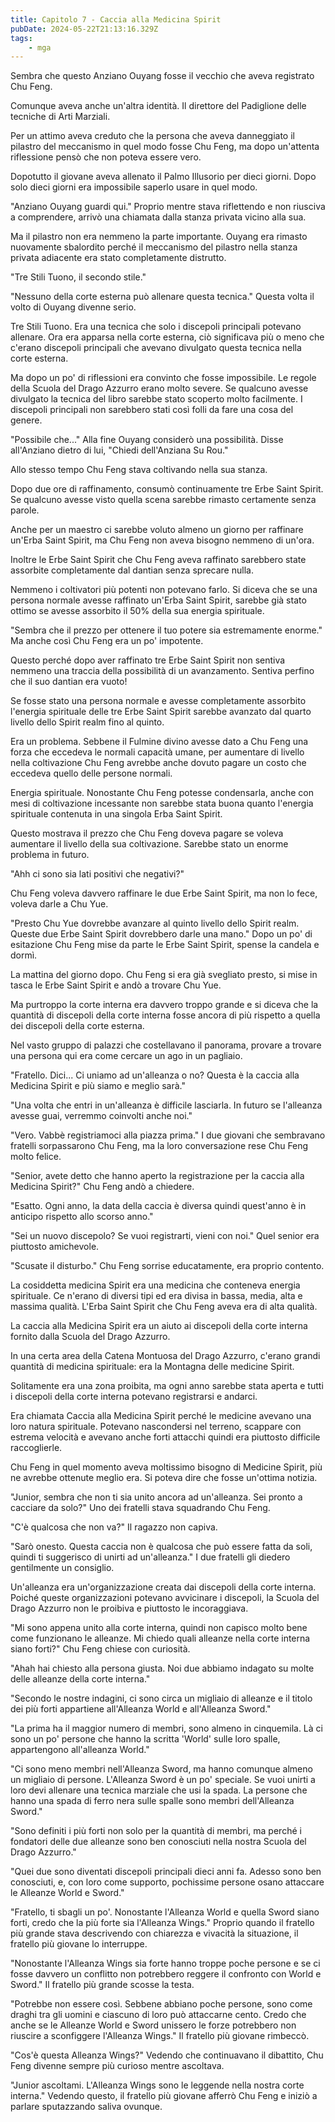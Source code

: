 ```yaml
---
title: Capitolo 7 - Caccia alla Medicina Spirit
pubDate: 2024-05-22T21:13:16.329Z
tags:
    - mga
---
```



Sembra che questo Anziano Ouyang fosse il vecchio che aveva registrato Chu Feng.


Comunque aveva anche un'altra identità. Il direttore del Padiglione delle tecniche di Arti Marziali.


Per un attimo aveva creduto che la persona che aveva danneggiato il pilastro del meccanismo in quel modo fosse Chu Feng, ma dopo un'attenta riflessione pensò che non poteva essere vero.


Dopotutto il giovane aveva allenato il Palmo Illusorio per dieci giorni. Dopo solo dieci giorni era impossibile saperlo usare in quel modo.


"Anziano Ouyang guardi qui." Proprio mentre stava riflettendo e non riusciva a comprendere, arrivò una chiamata dalla stanza privata vicino alla sua.


Ma il pilastro non era nemmeno la parte importante. Ouyang era rimasto nuovamente sbalordito perché il meccanismo del pilastro nella stanza privata adiacente era stato completamente distrutto.


"Tre Stili Tuono, il secondo stile."


"Nessuno della corte esterna può allenare questa tecnica." Questa volta il volto di Ouyang divenne serio.


Tre Stili Tuono. Era una tecnica che solo i discepoli principali potevano allenare. Ora era apparsa nella corte esterna, ciò significava più o meno che c'erano discepoli principali che avevano divulgato questa tecnica nella corte esterna.


Ma dopo un po' di riflessioni era convinto che fosse impossibile. Le regole della Scuola del Drago Azzurro erano molto severe. Se qualcuno avesse divulgato la tecnica del libro sarebbe stato scoperto molto facilmente. I discepoli principali non sarebbero stati così folli da fare una cosa del genere.


"Possibile che..." Alla fine Ouyang considerò una possibilità. Disse all'Anziano dietro di lui, "Chiedi dell'Anziana Su Rou."


Allo stesso tempo Chu Feng stava coltivando nella sua stanza.


Dopo due ore di raffinamento, consumò continuamente tre Erbe Saint Spirit. Se qualcuno avesse visto quella scena sarebbe rimasto certamente senza parole.


Anche per un maestro ci sarebbe voluto almeno un giorno per raffinare un'Erba Saint Spirit, ma Chu Feng non aveva bisogno nemmeno di un'ora.


Inoltre le Erbe Saint Spirit che Chu Feng aveva raffinato sarebbero state assorbite completamente dal dantian senza sprecare nulla.


Nemmeno i coltivatori più potenti non potevano farlo. Si diceva che se una persona normale avesse raffinato un'Erba Saint Spirit, sarebbe già stato ottimo se avesse assorbito il 50% della sua energia spirituale.


"Sembra che il prezzo per ottenere il tuo potere sia estremamente enorme." Ma anche così Chu Feng era un po' impotente.


Questo perché dopo aver raffinato tre Erbe Saint Spirit non sentiva nemmeno una traccia della possibilità di un avanzamento. Sentiva perfino che il suo dantian era vuoto!


Se fosse stato una persona normale e avesse completamente assorbito l'energia spirituale delle tre Erbe Saint Spirit sarebbe avanzato dal quarto livello dello Spirit realm fino al quinto.


Era un problema. Sebbene il Fulmine divino avesse dato a Chu Feng una forza che eccedeva le normali capacità umane, per aumentare di livello nella coltivazione Chu Feng avrebbe anche dovuto pagare un costo che eccedeva quello delle persone normali.


Energia spirituale. Nonostante Chu Feng potesse condensarla, anche con mesi di coltivazione incessante non sarebbe stata buona quanto l'energia spirituale contenuta in una singola Erba Saint Spirit.


Questo mostrava il prezzo che Chu Feng doveva pagare se voleva aumentare il livello della sua coltivazione. Sarebbe stato un enorme problema in futuro.


"Ahh ci sono sia lati positivi che negativi?"


Chu Feng voleva davvero raffinare le due Erbe Saint Spirit, ma non lo fece, voleva darle a Chu Yue.


"Presto Chu Yue dovrebbe avanzare al quinto livello dello Spirit realm. Queste due Erbe Saint Spirit dovrebbero darle una mano." Dopo un po' di esitazione Chu Feng mise da parte le Erbe Saint Spirit, spense la candela e dormì.


La mattina del giorno dopo. Chu Feng si era già svegliato presto, si mise in tasca le Erbe Saint Spirit e andò a trovare Chu Yue.


Ma purtroppo la corte interna era davvero troppo grande e si diceva che la quantità di discepoli della corte interna fosse ancora di più rispetto a quella dei discepoli della corte esterna.


Nel vasto gruppo di palazzi che costellavano il panorama, provare a trovare una persona qui era come cercare un ago in un pagliaio.


"Fratello. Dici... Ci uniamo ad un'alleanza o no? Questa è la caccia alla Medicina Spirit e più siamo e meglio sarà."


"Una volta che entri in un'alleanza è difficile lasciarla. In futuro se l'alleanza avesse guai, verremmo coinvolti anche noi."


"Vero. Vabbè registriamoci alla piazza prima." I due giovani che sembravano fratelli sorpassarono Chu Feng, ma la loro conversazione rese Chu Feng molto felice.


"Senior, avete detto che hanno aperto la registrazione per la caccia alla Medicina Spirit?" Chu Feng andò a chiedere.


"Esatto. Ogni anno, la data della caccia è diversa quindi quest'anno è in anticipo rispetto allo scorso anno."


"Sei un nuovo discepolo? Se vuoi registrarti, vieni con noi." Quel senior era piuttosto amichevole.


"Scusate il disturbo." Chu Feng sorrise educatamente, era proprio contento.


La cosiddetta medicina Spirit era una medicina che conteneva energia spirituale. Ce n'erano di diversi tipi ed era divisa in bassa, media, alta e massima qualità. L'Erba Saint Spirit che Chu Feng aveva era di alta qualità.


La caccia alla Medicina Spirit era un aiuto ai discepoli della corte interna fornito dalla Scuola del Drago Azzurro.


In una certa area della Catena Montuosa del Drago Azzurro, c'erano grandi quantità di medicina spirituale: era la Montagna delle medicine Spirit.


Solitamente era una zona proibita, ma ogni anno sarebbe stata aperta e tutti i discepoli della corte interna potevano registrarsi e andarci.


Era chiamata Caccia alla Medicina Spirit perché le medicine avevano una loro natura spirituale. Potevano nascondersi nel terreno, scappare con estrema velocità e avevano anche forti attacchi quindi era piuttosto difficile raccoglierle.


Chu Feng in quel momento aveva moltissimo bisogno di Medicine Spirit, più ne avrebbe ottenute meglio era. Si poteva dire che fosse un'ottima notizia.


"Junior, sembra che non ti sia unito ancora ad un'alleanza. Sei pronto a cacciare da solo?"
Uno dei fratelli stava squadrando Chu Feng.


"C'è qualcosa che non va?" Il ragazzo non capiva.


"Sarò onesto. Questa caccia non è qualcosa che può essere fatta da soli, quindi ti suggerisco di unirti ad un'alleanza." I due fratelli gli diedero gentilmente un consiglio.


Un'alleanza era un'organizzazione creata dai discepoli della corte interna. Poiché queste organizzazioni potevano avvicinare i discepoli, la Scuola del Drago Azzurro non le proibiva e piuttosto le incoraggiava.


"Mi sono appena unito alla corte interna, quindi non capisco molto bene come funzionano le alleanze. Mi chiedo quali alleanze nella corte interna siano forti?" Chu Feng chiese con curiosità.


"Ahah hai chiesto alla persona giusta. Noi due abbiamo indagato su molte delle alleanze della corte interna."


"Secondo le nostre indagini, ci sono circa un migliaio di alleanze e il titolo dei più forti appartiene all'Alleanza World e all'Alleanza Sword."


"La prima ha il maggior numero di membri, sono almeno in cinquemila. Là ci sono un po' persone che hanno la scritta 'World' sulle loro spalle, appartengono all'alleanza World."


"Ci sono meno membri nell'Alleanza Sword, ma hanno comunque almeno un migliaio di persone. L'Alleanza Sword è un po' speciale. Se vuoi unirti a loro devi allenare una tecnica marziale che usi la spada. La persone che hanno una spada di ferro nera sulle spalle sono membri dell'Alleanza Sword."


"Sono definiti i più forti non solo per la quantità di membri, ma perché i fondatori delle due alleanze sono ben conosciuti nella nostra Scuola del Drago Azzurro."


"Quei due sono diventati discepoli principali dieci anni fa. Adesso sono ben conosciuti, e, con loro come supporto, pochissime persone osano attaccare le Alleanze World e Sword."


"Fratello, ti sbagli un po'. Nonostante l'Alleanza World e quella Sword siano forti, credo che la più forte sia l'Alleanza Wings." Proprio quando il fratello più grande stava descrivendo con chiarezza e vivacità la situazione, il fratello più giovane lo interruppe.


"Nonostante l'Alleanza Wings sia forte hanno troppe poche persone e se ci fosse davvero un conflitto non potrebbero reggere il confronto con World e Sword." Il fratello più grande scosse la testa.


"Potrebbe non essere così. Sebbene abbiano poche persone, sono come draghi tra gli uomini e ciascuno di loro può attaccarne cento. Credo che anche se le Alleanze World e Sword unissero le forze potrebbero non riuscire a sconfiggere l'Alleanza Wings." Il fratello più giovane rimbeccò.


"Cos'è questa Alleanza Wings?" Vedendo che continuavano il dibattito, Chu Feng divenne sempre più curioso mentre ascoltava.


"Junior ascoltami. L'Alleanza Wings sono le leggende nella nostra corte interna." Vedendo questo, il fratello più giovane afferrò Chu Feng e iniziò a parlare sputazzando saliva ovunque.



